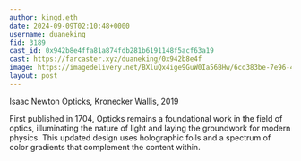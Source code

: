 ```yaml
---
author: kingd.eth
date: 2024-09-09T02:10:48+0000
username: duaneking
fid: 3189
cast_id: 0x942b8e4ffa81a874fdb281b6191148f5acf63a19
cast: https://farcaster.xyz/duaneking/0x942b8e4f
image: https://imagedelivery.net/BXluQx4ige9GuW0Ia56BHw/6cd383be-7e96-45ce-5015-b7e04ac4b200/original
layout: post
---
```


Isaac Newton Opticks, Kronecker Wallis, 2019

First published in 1704, Opticks remains a foundational work in the field of optics, illuminating the nature of light and laying the groundwork for modern physics. This updated design uses holographic foils and a spectrum of color gradients that complement the content within.

<img src='https://imagedelivery.net/BXluQx4ige9GuW0Ia56BHw/6cd383be-7e96-45ce-5015-b7e04ac4b200/original' alt='' referrerpolicy='no-referrer'/>
<img src='https://imagedelivery.net/BXluQx4ige9GuW0Ia56BHw/d4c48f95-77fc-4000-6ee4-6f760db11200/original' alt='' referrerpolicy='no-referrer'/>
